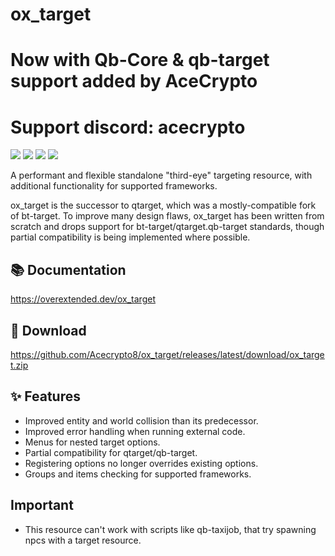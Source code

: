 # ox_target
# Now with Qb-Core & qb-target support added by AceCrypto
# Support discord: acecrypto

![](https://img.shields.io/github/downloads/Acecrypto8/ox_target/total?logo=github)
![](https://img.shields.io/github/downloads/Acecrypto8/ox_target/latest/total?logo=github)
![](https://img.shields.io/github/contributors/Acecrypto8/ox_target?logo=github)
![](https://img.shields.io/github/v/release/Acecrypto8/ox_target?logo=github) 


A performant and flexible standalone "third-eye" targeting resource, with additional functionality for supported frameworks.

ox_target is the successor to qtarget, which was a mostly-compatible fork of bt-target.
To improve many design flaws, ox_target has been written from scratch and drops support for bt-target/qtarget.qb-target standards, though partial compatibility is being implemented where possible.


## 📚 Documentation

https://overextended.dev/ox_target

## 💾 Download

https://github.com/Acecrypto8/ox_target/releases/latest/download/ox_target.zip

## ✨ Features

- Improved entity and world collision than its predecessor.
- Improved error handling when running external code.
- Menus for nested target options.
- Partial compatibility for qtarget/qb-target.
- Registering options no longer overrides existing options.
- Groups and items checking for supported frameworks.

## Important

- This resource can't work with scripts like qb-taxijob, that try spawning npcs with a target resource.
